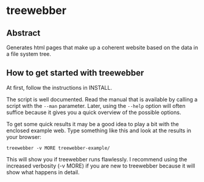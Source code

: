 # treewebber


## Abstract

Generates html pages that make up a coherent website based on the
data in a file system tree.


## How to get started with treewebber

At first, follow the instructions in INSTALL.

The script is well documented. Read the manual that is available
by calling a script with the `--man` parameter.
Later, using the `--help` option will often suffice because it
gives you a quick overview of the possible options.

To get some quick results it may be a good idea to play a bit with
the enclosed example web. Type something like this and look at the
results in your browser:

`treewebber -v MORE treewebber-example/`

This will show you if treewebber runs flawlessly. I recommend
using the increased verbosity (-v MORE) if you are new to
treewebber because it will show what happens in detail.
